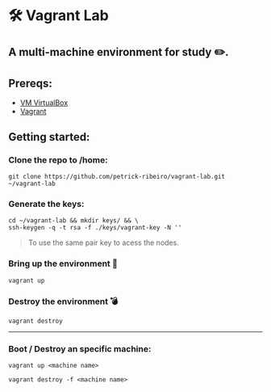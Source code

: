 # :hammer_and_wrench: Vagrant Lab

## A multi-machine environment for study ✏️.

## Prereqs:
- [VM VirtualBox](https://www.virtualbox.org/wiki/Downloads)
- [Vagrant](https://www.vagrantup.com/downloads)

## Getting started:
### Clone the repo to /home:
``` shell
git clone https://github.com/petrick-ribeiro/vagrant-lab.git ~/vagrant-lab
```

### Generate the keys:
``` shell
cd ~/vagrant-lab && mkdir keys/ && \
ssh-keygen -q -t rsa -f ./keys/vagrant-key -N ''
```
> To use the same pair key to acess the nodes.

### Bring up the environment :rocket:
``` shell
vagrant up
```
### Destroy the environment 💣
``` shell
vagrant destroy
```
---

### Boot / Destroy an specific machine:
``` shell
vagrant up <machine name>

vagrant destroy -f <machine name>
``` 
